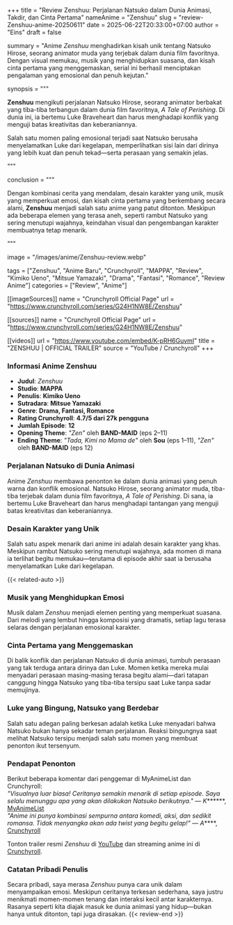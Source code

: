 +++
title = "Review Zenshuu: Perjalanan Natsuko dalam Dunia Animasi, Takdir, dan Cinta Pertama"
nameAnime = "Zenshuu"
slug = "review-Zenshuu-anime-20250611"
date = 2025-06-22T20:33:00+07:00
author = "Eins"
draft = false

summary = "Anime *Zenshuu* menghadirkan kisah unik tentang Natsuko Hirose, seorang animator muda yang terjebak dalam dunia film favoritnya. Dengan visual memukau, musik yang menghidupkan suasana, dan kisah cinta pertama yang menggemaskan, serial ini berhasil menciptakan pengalaman yang emosional dan penuh kejutan."

synopsis = """<p><strong>Zenshuu</strong> mengikuti perjalanan Natsuko Hirose, seorang animator berbakat yang tiba-tiba terbangun dalam dunia film favoritnya, <em>A Tale of Perishing</em>. Di dunia ini, ia bertemu Luke Braveheart dan harus menghadapi konflik yang menguji batas kreativitas dan keberaniannya.</p> <p>Salah satu momen paling emosional terjadi saat Natsuko berusaha menyelamatkan Luke dari kegelapan, memperlihatkan sisi lain dari dirinya yang lebih kuat dan penuh tekad—serta perasaan yang semakin jelas.</p>"""

conclusion = """<p>Dengan kombinasi cerita yang mendalam, desain karakter yang unik, musik yang memperkuat emosi, dan kisah cinta pertama yang berkembang secara alami, <strong>Zenshuu</strong> menjadi salah satu anime yang patut ditonton. Meskipun ada beberapa elemen yang terasa aneh, seperti rambut Natsuko yang sering menutupi wajahnya, keindahan visual dan pengembangan karakter membuatnya tetap menarik.</p>"""

image = "/images/anime/Zenshuu-review.webp"

tags = ["Zenshuu", "Anime Baru", "Crunchyroll", "MAPPA", "Review", "Kimiko Ueno", "Mitsue Yamazaki", "Drama", "Fantasi", "Romance", "Review Anime"]
categories = ["Review", "Anime"]


[[imageSources]]
name = "Crunchyroll Official Page"
url = "https://www.crunchyroll.com/series/G24H1NW8E/Zenshuu"


[[sources]]
name = "Crunchyroll Official Page"
url = "https://www.crunchyroll.com/series/G24H1NW8E/Zenshuu"

[[videos]]
url = "https://www.youtube.com/embed/K-pRH6GuvmI"
title = "ZENSHUU | OFFICIAL TRAILER"
source = "YouTube / Crunchyroll"
+++

### **Informasi Anime Zenshuu**
- **Judul**: *Zenshuu*  
- **Studio**: **MAPPA**  
- **Penulis**: **Kimiko Ueno**  
- **Sutradara**: **Mitsue Yamazaki**  
- **Genre**: **Drama, Fantasi, Romance**  
- **Rating Crunchyroll**: **4.7/5 dari 27k pengguna**  
- **Jumlah Episode**: **12**  
- **Opening Theme**: *"Zen"* oleh **BAND-MAID** (eps 2–11)  
- **Ending Theme**: *"Tada, Kimi no Mama de"* oleh **Sou** (eps 1–11), *"Zen"* oleh **BAND-MAID** (eps 12)

### **Perjalanan Natsuko di Dunia Animasi**
Anime *Zenshuu* membawa penonton ke dalam dunia animasi yang penuh warna dan konflik emosional. Natsuko Hirose, seorang animator muda, tiba-tiba terjebak dalam dunia film favoritnya, *A Tale of Perishing*. Di sana, ia bertemu Luke Braveheart dan harus menghadapi tantangan yang menguji batas kreativitas dan keberaniannya.

### **Desain Karakter yang Unik**
Salah satu aspek menarik dari anime ini adalah desain karakter yang khas. Meskipun rambut Natsuko sering menutupi wajahnya, ada momen di mana ia terlihat begitu memukau—terutama di episode akhir saat ia berusaha menyelamatkan Luke dari kegelapan.

{{< related-auto >}}
### **Musik yang Menghidupkan Emosi**
Musik dalam *Zenshuu* menjadi elemen penting yang memperkuat suasana. Dari melodi yang lembut hingga komposisi yang dramatis, setiap lagu terasa selaras dengan perjalanan emosional karakter.

### **Cinta Pertama yang Menggemaskan**
Di balik konflik dan perjalanan Natsuko di dunia animasi, tumbuh perasaan yang tak terduga antara dirinya dan Luke. Momen ketika mereka mulai menyadari perasaan masing-masing terasa begitu alami—dari tatapan canggung hingga Natsuko yang tiba-tiba tersipu saat Luke tanpa sadar memujinya.

### **Luke yang Bingung, Natsuko yang Berdebar**
Salah satu adegan paling berkesan adalah ketika Luke menyadari bahwa Natsuko bukan hanya sekadar teman perjalanan. Reaksi bingungnya saat melihat Natsuko tersipu menjadi salah satu momen yang membuat penonton ikut tersenyum.

 

### **Pendapat Penonton**
Berikut beberapa komentar dari penggemar di MyAnimeList dan Crunchyroll:  
*"Visualnya luar biasa! Ceritanya semakin menarik di setiap episode. Saya selalu menunggu apa yang akan dilakukan Natsuko berikutnya."* — *K*******, [MyAnimeList](https://myanimelist.net/anime/58502/Zenshuuu)  
*"Anime ini punya kombinasi sempurna antara komedi, aksi, dan sedikit romansa. Tidak menyangka akan ada twist yang begitu gelap!"* — *A*****, [Crunchyroll](https://www.crunchyroll.com/series/G24H1NW8E/Zenshuu)



Tonton trailer resmi *Zenshuu* di [YouTube](https://www.youtube.com/watch?v=K-pRH6GuvmI) dan streaming anime ini di [Crunchyroll](https://www.crunchyroll.com/series/G24H1NW8E/Zenshuu).

### **Catatan Pribadi Penulis**

Secara pribadi, saya merasa *Zenshuu* punya cara unik dalam menyampaikan emosi. Meskipun ceritanya terkesan sederhana, saya justru menikmati momen-momen tenang dan interaksi kecil antar karakternya. Rasanya seperti kita diajak masuk ke dunia animasi yang hidup—bukan hanya untuk ditonton, tapi juga dirasakan.
{{< review-end >}}
